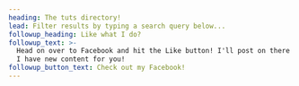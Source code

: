 ```yaml
---
heading: The tuts directory!
lead: Filter results by typing a search query below...
followup_heading: Like what I do?
followup_text: >-
  Head on over to Facebook and hit the Like button! I'll post on there whenever
  I have new content for you!
followup_button_text: Check out my Facebook!
---
```


